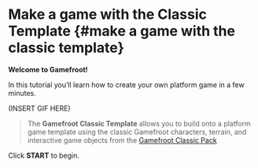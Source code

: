 # Make a game with the Classic Template {#make a game with the classic template}

**Welcome to Gamefroot!**

In this tutorial you’ll learn how to create your own platform game in a few minutes.

(INSERT GIF HERE)

>The **Gamefroot Classic Template** allows you to build onto a platform game template using the classic Gamefroot characters, terrain, and interactive game objects from the [Gamefroot Classic Pack](http://gamefroot.com/knowledgebase/using-the-gamefroot-classic-pack-to-make-your-own-platform-games/)

Click **START** to begin.
